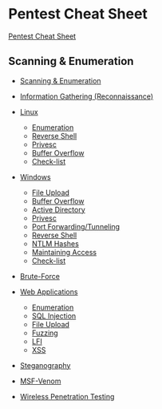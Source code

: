 # Pentest Cheat Sheet

[Pentest Cheat Sheet](index.md)

## Scanning & Enumeration

- [Scanning & Enumeration](./scan.md)

- [Information Gathering (Reconnaissance)](./recon.md)

- [Linux]()

  - [Enumeration](linux/enum.md)
  - [Reverse Shell](linux/rev-shell.md)
  - [Privesc](linux/privesc.md)
  - [Buffer Overflow](linux/overflow.md)
  - [Check-list](linux/checklist.md)

- [Windows]()

  - [File Upload](windows/file-upload.md)
  - [Buffer Overflow](windows/overflow.md)
  - [Active Directory](windows/active.md)
  - [Privesc](windows/privesc.md)
  - [Port Forwarding/Tunneling](windows/portfwd.md)
  - [Reverse Shell](windows/rev-shell.md)
  - [NTLM Hashes](windows/ntlm.md)
  - [Maintaining Access](windows/persistence.md)
  - [Check-list](windows/checklist.md)

- [Brute-Force](./brute-force.md)

- [Web Applications]()

  - [Enumeration](web/enum.md)
  - [SQL Injection](web/sql.md)
  - [File Upload](web/file-upload.md)
  - [Fuzzing](web/fuzz.md)
  - [LFI](web/lfi.md)
  - [XSS](web/xss.md)

- [Steganography](steganography.md)

- [MSF-Venom](./msfvenom.md)

- [Wireless Penetration Testing](wireless.md)
